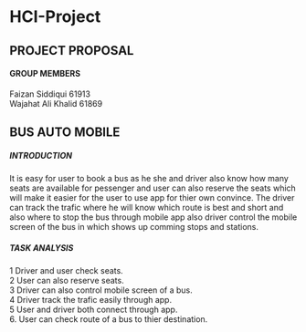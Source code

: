 # HCI-Project

## PROJECT PROPOSAL 

#### GROUP MEMBERS
Faizan Siddiqui 61913 <br/>
Wajahat Ali Khalid 61869

## BUS AUTO MOBILE


##### INTRODUCTION
It is easy for user to book a bus as he she and driver also know how many seats are available for pessenger and user can also reserve the seats which will make it easier for the user to use app for thier own convince. The driver can track the trafic where he will know which route is best and short and also where to stop the bus through mobile app also driver control the mobile screen of the bus in which shows up comming stops and stations.


##### TASK ANALYSIS
1 Driver and user check seats.<br/>
2 User can also reserve seats.<br/>
3 Driver can also control mobile screen of a bus.<br/>
4 Driver track the trafic easily through app.<br/>
5 User and driver both connect through app. <br/>
6. User can check route of a bus to thier destination.<br/>


